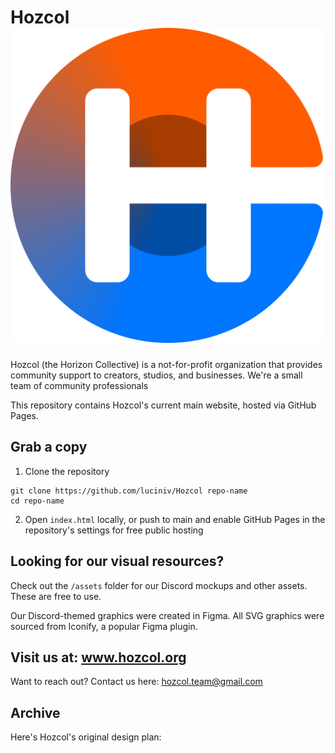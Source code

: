 # Hozcol ![Alt text](/assets/Cutout%20H%20Logo.png)
Hozcol (the Horizon Collective) is a not-for-profit organization that provides community support to creators, studios, and businesses. We're a small team of community professionals 

This repository contains Hozcol's current main website, hosted via GitHub Pages.

## Grab a copy
1. Clone the repository
```
git clone https://github.com/luciniv/Hozcol repo-name
cd repo-name
```
2. Open `index.html` locally, or push to main and enable GitHub Pages in the repository's settings for free public hosting

## Looking for our visual resources?
Check out the `/assets` folder for our Discord mockups and other assets. These are free to use.

Our Discord-themed graphics were created in Figma. All SVG graphics were sourced from Iconify, a popular Figma plugin.

## Visit us at: www.hozcol.org

Want to reach out? Contact us here: hozcol.team@gmail.com

## Archive

Here's Hozcol's original design plan:
 
